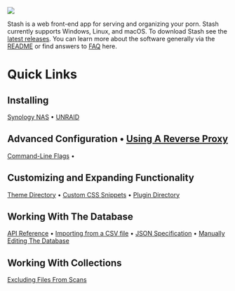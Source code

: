 ![](https://i.imgur.com/8aQyv68.png)

Stash is a web front-end app for serving and organizing your porn. Stash currently supports Windows, Linux, and macOS. To download Stash see the [latest releases](https://github.com/stashapp/stash/releases). You can learn more about the software generally via the [README](https://github.com/stashapp/stash/blob/develop/README.md) or find answers to [FAQ](https://github.com/stashapp/stash/wiki/FAQ) here.

# Quick Links
## Installing
[Synology NAS](https://github.com/stashapp/stash/wiki/Installing-on-Synology-NAS) • [UNRAID](https://github.com/stashapp/stash/wiki/Unraid-Support)
## Advanced Configuration • [Using A Reverse Proxy](https://github.com/stashapp/stash/wiki/Reverse-proxy)
[Command-Line Flags](https://github.com/stashapp/stash/wiki/Advanced-Configuration-Options) • 
## Customizing and Expanding Functionality
[Theme Directory](https://github.com/stashapp/stash/wiki/Themes) • [Custom CSS Snippets](https://github.com/stashapp/stash/wiki/Custom-CSS-snippets) • [Plugin Directory](https://github.com/stashapp/stash/wiki/Plugins)
## Working With The Database
[API Reference](https://github.com/stashapp/stash/wiki/API) • [Importing from a CSV file](https://github.com/stashapp/stash/wiki/Importing-via-CSV-using-gql-iterate) • [JSON Specification](https://github.com/stashapp/stash/wiki/JSON-Specification) • [Manually Editing The Database](https://github.com/stashapp/stash/wiki/Manually-Editing-the-Stash-Sqlite3-database)
## Working With Collections
[Excluding Files From Scans](https://github.com/stashapp/stash/wiki/Exclude-file-configuration)



